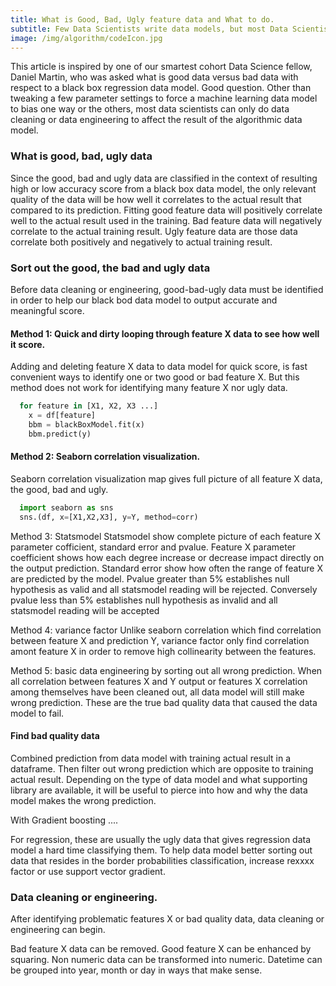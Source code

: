 ```yaml
---
title: What is Good, Bad, Ugly feature data and What to do.
subtitle: Few Data Scientists write data models, but most Data Scientists clean data.
image: /img/algorithm/codeIcon.jpg
---
```


This article is inspired by one of our smartest cohort Data Science fellow, Daniel Martin, who was asked what is good data versus bad data with respect to a black box regression data model. Good question. Other than tweaking a few parameter settings to force a machine learning data model to bias one way or the others, most data scientists can only do data cleaning or data engineering to affect the result of the algorithmic data model.

### What is good, bad, ugly data
Since the good, bad and ugly data are classified in the context of resulting high or low accuracy score from a black box data model, the only relevant quality of the data will be how well it correlates to the actual result that compared to its prediction. Fitting good feature data will positively correlate well to the actual result used in the training. Bad feature data will negatively correlate to the actual training result. Ugly feature data are those data correlate both positively and negatively to actual training result.

### Sort out the good, the bad and ugly data
Before data cleaning or engineering, good-bad-ugly data must be identified in order to help our black bod data model to output accurate and meaningful score. 

#### Method 1: Quick and dirty looping through feature X data to see how well it score.
Adding and deleting feature X data to data model for quick score, is fast convenient ways to identify one or two good or bad feature X. But this method does not work for identifying many feature X nor ugly data.
```python
  for feature in [X1, X2, X3 ...]
    x = df[feature]
    bbm = blackBoxModel.fit(x)
    bbm.predict(y)
```

#### Method 2: Seaborn correlation visualization.
Seaborn correlation visualization map gives full picture of all feature X data, the good, bad and ugly.
```python
  import seaborn as sns
  sns.(df, x=[X1,X2,X3], y=Y, method=corr)

```

Method 3: Statsmodel
Statsmodel show complete picture of each feature X parameter cofficient, standard error and pvalue.
Feature X parameter coefficient shows how each degree increase or decrease impact directly on the output prediction.
Standard error show how often the range of feature X are predicted by the model.
Pvalue greater than 5% establishes null hypothesis as valid and all statsmodel reading will be rejected. 
Conversely pvalue less than 5% establishes null hypothesis as invalid and all statsmodel reading will be accepted

Method 4: variance factor
Unlike seaborn correlation which find correlation between feature X and prediction Y, variance factor only find correlation amont feature X in order to remove high collinearity between the features.

Method 5: basic data engineering by sorting out all wrong prediction.
When all correlation between features X and Y output or features X correlation among themselves have been cleaned out, all data model will still make wrong prediction. These are the true bad quality data that caused the data model to fail.

#### Find bad quality data
Combined prediction from data model with training actual result in a dataframe. Then filter out wrong prediction which are opposite to training actual result. Depending on the type of data model and what supporting library are available, it will be useful to pierce into how and why the data model makes the wrong prediction.

With Gradient boosting ....

For regression, these are usually the ugly data that gives regression data model a hard time classifying them. To help data model better sorting out data that resides in the border probabilities classification, increase rexxxx factor or use support vector gradient.

### Data cleaning or engineering.
After identifying problematic features X or bad quality data, data cleaning or engineering can begin.

Bad feature X data can be removed. Good feature X can be enhanced by squaring. Non numeric data can be transformed into numeric. Datetime can be grouped into year, month or day in ways that make sense.




